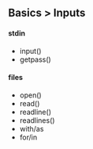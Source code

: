 ## Basics > Inputs

#### stdin
 - input()
 - getpass()

#### files
 - open()
 - read()
 - readline()
 - readlines()
 - with/as
 - for/in